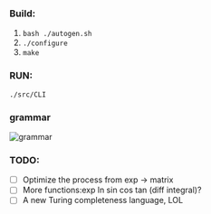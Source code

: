 ### Build:

1. ``bash ./autogen.sh``
2. ``./configure``
3. ``make``

### RUN:

``./src/CLI``

### grammar

![grammar](./doc/grammar.png)

### TODO:
- [ ] Optimize the process from exp -> matrix
- [ ] More functions:exp ln sin cos tan (diff integral)?
- [ ] A new Turing completeness language, LOL
